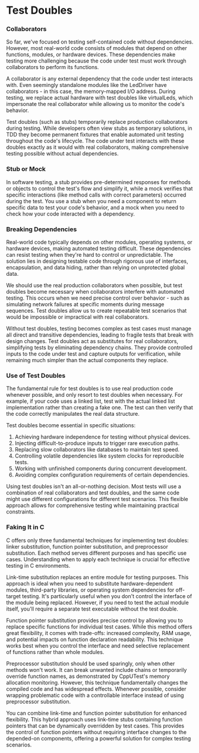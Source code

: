 # Test Doubles

### Collaborators

So far, we've focused on testing self-contained code without dependencies.
However, most real-world code consists of modules that depend on other
functions, modules, or hardware devices. These dependencies make testing more
challenging because the code under test must work through collaborators to
perform its functions.

A collaborator is any external dependency that the code under test interacts
with. Even seemingly standalone modules like the LedDriver have collaborators -
in this case, the memory-mapped I/O address. During testing, we replace actual
hardware with test doubles like virtualLeds, which impersonate the real
collaborator while allowing us to monitor the code's behavior.

Test doubles (such as stubs) temporarily replace production collaborators during
testing. While developers often view stubs as temporary solutions, in TDD they
become permanent fixtures that enable automated unit testing throughout the
code's lifecycle. The code under test interacts with these doubles exactly as it
would with real collaborators, making comprehensive testing possible without
actual dependencies.

### Stub or Mock

In software testing, a stub provides pre-determined responses for methods or
objects to control the test's flow and simplify it, while a mock verifies that
specific interactions (like method calls with correct parameters) occurred
during the test. You use a stub when you need a component to return specific
data to test your code's behavior, and a mock when you need to check how your
code interacted with a dependency. 

### Breaking Dependencies

Real-world code typically depends on other modules, operating systems, or
hardware devices, making automated testing difficult. These dependencies can
resist testing when they're hard to control or unpredictable. The solution lies
in designing testable code through rigorous use of interfaces, encapsulation,
and data hiding, rather than relying on unprotected global data.

We should use the real production collaborators when possible, but test doubles
become necessary when collaborators interfere with automated testing. This
occurs when we need precise control over behavior - such as simulating network
failures at specific moments during message sequences. Test doubles allow us to
create repeatable test scenarios that would be impossible or impractical with
real collaborators.

Without test doubles, testing becomes complex as test cases must manage all
direct and transitive dependencies, leading to fragile tests that break with
design changes. Test doubles act as substitutes for real collaborators,
simplifying tests by eliminating dependency chains. They provide controlled
inputs to the code under test and capture outputs for verification, while
remaining much simpler than the actual components they replace.

### Use of Test Doubles

The fundamental rule for test doubles is to use real production code whenever
possible, and only resort to test doubles when necessary. For example, if your
code uses a linked list, test with the actual linked list implementation rather
than creating a fake one. The test can then verify that the code correctly
manipulates the real data structure.

Test doubles become essential in specific situations: 

1) Achieving hardware independence for testing without physical devices.
2) Injecting difficult-to-produce inputs to trigger rare execution paths.
3) Replacing slow collaborators like databases to maintain test speed. 
4) Controlling volatile dependencies like system clocks for reproducible tests. 
5) Working with unfinished components during concurrent development. 
6) Avoiding complex configuration requirements of certain dependencies.

Using test doubles isn't an all-or-nothing decision. Most tests will use a
combination of real collaborators and test doubles, and the same code might use
different configurations for different test scenarios. This flexible approach
allows for comprehensive testing while maintaining practical constraints.

### Faking It in C

C offers only three fundamental techniques for implementing test doubles: linker
substitution, function pointer substitution, and preprocessor substitution. Each
method serves different purposes and has specific use cases. Understanding when
to apply each technique is crucial for effective testing in C environments.

Link-time substitution replaces an entire module for testing purposes. This
approach is ideal when you need to substitute hardware-dependent modules,
third-party libraries, or operating system dependencies for off-target testing.
It's particularly useful when you don't control the interface of the module
being replaced. However, if you need to test the actual module itself, you'll
require a separate test executable without the test double.

Function pointer substitution provides precise control by allowing you to
replace specific functions for individual test cases. While this method offers
great flexibility, it comes with trade-offs: increased complexity, RAM usage,
and potential impacts on function declaration readability. This technique works
best when you control the interface and need selective replacement of functions
rather than whole modules.

Preprocessor substitution should be used sparingly, only when other methods
won't work. It can break unwanted include chains or temporarily override
function names, as demonstrated by CppUTest's memory allocation monitoring.
However, this technique fundamentally changes the compiled code and has
widespread effects. Whenever possible, consider wrapping problematic code with a
controllable interface instead of using preprocessor substitution.

You can combine link-time and function pointer substitution for enhanced
flexibility. This hybrid approach uses link-time stubs containing function
pointers that can be dynamically overridden by test cases. This provides the
control of function pointers without requiring interface changes to the
depended-on components, offering a powerful solution for complex testing
scenarios.